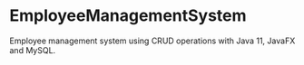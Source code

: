 # EmployeeManagementSystem
Employee management system using CRUD operations with Java 11, JavaFX and MySQL.
